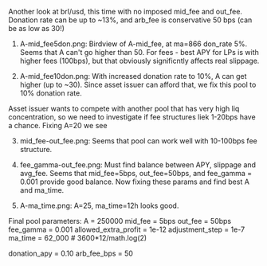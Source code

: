 Another look at brl/usd, this time with no imposed mid_fee and out_fee.
Donation rate can be up to ~13%, and arb_fee is conservative 50 bps (can be as low as 30!)

1. A-mid_fee5don.png: Birdview of A-mid_fee, at ma=866 don_rate 5%. Seems that A can't go higher than 50. For fees - best APY for LPs is with higher fees (100bps), but that obviously significntly affects real slippage.

2. A-mid_fee10don.png: With increased donation rate to 10%, A can get higher (up to ~30). Since asset issuer can afford that, we fix this pool to 10% donation rate.

Asset issuer wants to compete with another pool that has very high liq concentration, so we need to investigate if fee structures liek 1-20bps have a chance. Fixing A=20 we see

3. mid_fee-out_fee.png: 
Seems that pool can work well with 10-100bps fee structure. 


4. fee_gamma-out_fee.png:
Must find balance between APY, slippage and avg_fee.
Seems that mid_fee=5bps, out_fee=50bps, and fee_gamma = 0.001 provide good balance. Now fixing these params and find best A and ma_time.

5. A-ma_time.png:
A=25, ma_time=12h looks good.

Final pool parameters:
A = 250000
mid_fee = 5bps
out_fee = 50bps
fee_gamma = 0.001
allowed_extra_profit = 1e-12
adjustment_step = 1e-7
ma_time = 62_000 # 3600*12/math.log(2)

donation_apy = 0.10
arb_fee_bps = 50